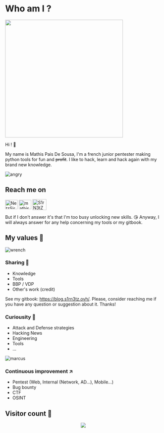 # Who am I ?

<img align='center' src="https://github-readme-stats.vercel.app/api?username=mathis2001&show_icons=true&theme=dark" width="380">

Hi ! :wave: 

My name is Mathis Pais De Sousa, I'm a french junior pentester making python tools for fun and <strike>profit</strike>.
I like to hack, learn and hack again with my brand new knowledge.


![angry](https://user-images.githubusercontent.com/40497633/212874448-b1452a4d-396d-45ca-9467-589227023df1.gif)
## Reach me on
<a href="https://twitter.com/NetzSir" target="blank"><img align="center" src="https://raw.githubusercontent.com/rahuldkjain/github-profile-readme-generator/master/src/images/icons/Social/twitter.svg" alt="NetzSir" height="30" width="40" /></a>
<a href="https://linkedin.com/in/mathis-pais-de-sousa-a63646182" target="blank"><img align="center" src="https://raw.githubusercontent.com/rahuldkjain/github-profile-readme-generator/master/src/images/icons/Social/linked-in-alt.svg" alt="mathis-pais-de-sousa" height="30" width="40" /></a>
<a href="https://discord.gg/S1rN3tZ" target="blank"><img align="center" src="https://raw.githubusercontent.com/rahuldkjain/github-profile-readme-generator/master/src/images/icons/Social/discord.svg" alt="S1rN3tZ" height="35" width="45" /></a>



But if I don't answer it's that I'm too busy unlocking new skills. :kissing_heart:
Anyway, I will always answer for any help concerning my tools or my gitbook.


## My values :crown:
![wrench](https://user-images.githubusercontent.com/40497633/212872388-47e46fa1-5694-4067-8c83-7fff01e027ba.gif)


### Sharing :speech_balloon:

- Knowledge 
- Tools
- BBP / VDP
- Other's work (credit)

See my gitbook: https://blog.s1rn3tz.ovh/.
Please, consider reaching me if you have any question or suggestion about it. Thanks!

### Curiousity :satellite:

- Attack and Defense strategies
- Hacking News
- Engineering
- Tools
- ...

![marcus](https://user-images.githubusercontent.com/40497633/212873998-3d7636fb-5071-41d2-9b84-885b1d2d033f.gif)


### Continuous improvement :arrow_upper_right:

- Pentest (Web, Internal (Network, AD...), Mobile...) 
- Bug bounty
- CTF
- OSINT


## Visitor count :1234:
<p align="center"> 
  <img src="https://profile-counter.glitch.me/mathis2001/count.svg">
</p>
